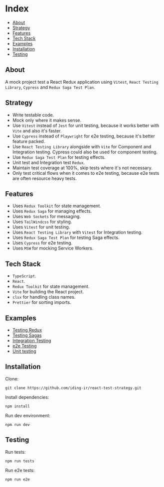 # Index

- [About](#about)
- [Strategy](#strategy)
- [Features](#features)
- [Tech Stack](#tech-stack)
- [Examples](#examples)
- [Installation](#installation)
- [Testing](#testing)

## About
A mock project test a React Redux application using `Vitest`, `React Testing Library`, `Cypress` and `Redux Saga Test Plan`.

## Strategy
- Write testable code.
- Mock only where it makes sense.
- Use `Vitest` instead of `Jest` for unit testing, because it works better with `Vite` and also it's faster.
- Use `Cypress` instead of `Playwright` for e2e testing, because it's better feature packed.
- Use `React Testing Library` alongside with `Vite` for Component and Integration testing. Cypress could also be used for component testing.
- Use `Redux Saga Test Plan` for testing effects.
- Unit test and Integration test `Redux`.
- Maintain test coverage at 100%, skip tests where it's not necessary.
- Only test critical flows when it comes to e2e testing, because e2e tests are often resource heavy tests.

## Features
- Uses `Redux Toolkit` for state management.
- Uses `Redux Saga` for managing effects.
- Uses `Web Sockets` for messaging.
- Uses `TailWindcss` for styling.
- Uses `Vitest` for unit testing.
- Uses `React Testing Library` with `Vitest` for Integration testing.
- Uses `Redux Saga Test Plan` for testing Saga effects.
- Uses `Cypress` for e2e testing.
- Uses `MSW` for mocking Service Workers.

## Tech Stack
- `TypeScript`.
- `React`.
- `Redux Toolkit` for state management.
- `Vite` for building the React project.
- `clsx` for handling class names.
- `Prettier` for sorting imports.

## Examples

- [Testing Redux](https://github.com/iding-ir/react-test-strategy/blob/master/src/features/chat/__tests__/chat-slice.test.ts)
- [Testing Sagas](https://github.com/iding-ir/react-test-strategy/blob/master/src/features/chat/sagas/__test__/request-add-message.test.ts)
- [Integration Testing](https://github.com/iding-ir/react-test-strategy/blob/master/src/features/chat/components/Messages/__tests__/Messages.test.tsx)
- [e2e Testing](https://github.com/iding-ir/react-test-strategy/blob/master/cypress/e2e/2-messaging/messaging.cy.js)
- [Unit testing](https://github.com/iding-ir/react-test-strategy/blob/master/src/methods/__tests__/randomly-delay.test.ts)

## Installation

Clone:
```
git clone https://github.com/iding-ir/react-test-strategy.git
```

Install dependencies:
```
npm install
```

Run dev environment:
```
npm run dev
```

## Testing

Run tests:
```
npm run tests
```

Run e2e tests:
```
npm run e2e
```